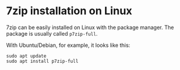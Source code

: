 # 7zip installation on Linux

7zip can be easily installed on Linux with the package manager. The package is usually called `p7zip-full`.

With Ubuntu/Debian, for example, it looks like this:

    sudo apt update
    sudo apt install p7zip-full
